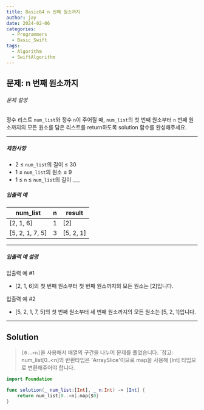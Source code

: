 ```yaml
---
title: Basic64 n 번째 원소까지
author: jay
date: 2024-02-06
categories:
  - Programmers
  - Basic_Swift
tags:
  - Algorithm
  - SwiftAlgorithm
---
```

## 문제: n 번째 원소까지

###### 문제 설명

정수 리스트 `num_list`와 정수 `n`이 주어질 때, `num_list`의 첫 번째 원소부터 `n` 번째 원소까지의 모든 원소를 담은 리스트를 return하도록 solution 함수를 완성해주세요.

---

##### 제한사항

- 2 ≤ `num_list`의 길이 ≤ 30
- 1 ≤ `num_list`의 원소 ≤ 9
- 1 ≤ `n` ≤ `num_list`의 길이 ___

##### 입출력 예

|num_list|n|result|
|---|---|---|
|[2, 1, 6]|1|[2]|
|[5, 2, 1, 7, 5]|3|[5, 2, 1]|

---

##### 입출력 예 설명

입출력 예 #1

- [2, 1, 6]의 첫 번째 원소부터 첫 번째 원소까지의 모든 원소는 [2]입니다.

입출력 예 #2

- [5, 2, 1, 7, 5]의 첫 번째 원소부터 세 번째 원소까지의 모든 원소는 [5, 2, 1]입니다.

--- 

## Solution

>`[0..<n]`을 사용해서 배열의 구간을 나누어 문제를 풀었습니다.
> `참고: num_list[0..<n]의 반환타입은 'ArraySlice<Int>'이므로 map을 사용해 [Int] 타입으로 변환해주어야 합니다. 

```swift
import Foundation

func solution(_ num_list:[Int], _ n:Int) -> [Int] {
    return num_list[0..<n].map{$0}
}
```